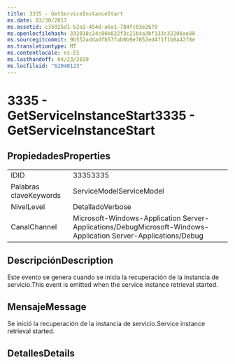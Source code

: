 ```yaml
---
title: 3335 - GetServiceInstanceStart
ms.date: 03/30/2017
ms.assetid: c35025d1-b2a1-454d-a6a1-784fc03e2670
ms.openlocfilehash: 332018c24c86b822f3c21b4a3bf133c32206ae88
ms.sourcegitcommit: 9b552addadfb57fab0b9e7852ed4f1f1b8a42f8e
ms.translationtype: MT
ms.contentlocale: es-ES
ms.lasthandoff: 04/23/2019
ms.locfileid: "62040123"
---
```

# <a name="3335---getserviceinstancestart"></a><span data-ttu-id="797c8-102">3335 - GetServiceInstanceStart</span><span class="sxs-lookup"><span data-stu-id="797c8-102">3335 - GetServiceInstanceStart</span></span>
## <a name="properties"></a><span data-ttu-id="797c8-103">Propiedades</span><span class="sxs-lookup"><span data-stu-id="797c8-103">Properties</span></span>  
  
|||  
|-|-|  
|<span data-ttu-id="797c8-104">ID</span><span class="sxs-lookup"><span data-stu-id="797c8-104">ID</span></span>|<span data-ttu-id="797c8-105">3335</span><span class="sxs-lookup"><span data-stu-id="797c8-105">3335</span></span>|  
|<span data-ttu-id="797c8-106">Palabras clave</span><span class="sxs-lookup"><span data-stu-id="797c8-106">Keywords</span></span>|<span data-ttu-id="797c8-107">ServiceModel</span><span class="sxs-lookup"><span data-stu-id="797c8-107">ServiceModel</span></span>|  
|<span data-ttu-id="797c8-108">Nivel</span><span class="sxs-lookup"><span data-stu-id="797c8-108">Level</span></span>|<span data-ttu-id="797c8-109">Detallado</span><span class="sxs-lookup"><span data-stu-id="797c8-109">Verbose</span></span>|  
|<span data-ttu-id="797c8-110">Canal</span><span class="sxs-lookup"><span data-stu-id="797c8-110">Channel</span></span>|<span data-ttu-id="797c8-111">Microsoft-Windows-Application Server-Applications/Debug</span><span class="sxs-lookup"><span data-stu-id="797c8-111">Microsoft-Windows-Application Server-Applications/Debug</span></span>|  
  
## <a name="description"></a><span data-ttu-id="797c8-112">Descripción</span><span class="sxs-lookup"><span data-stu-id="797c8-112">Description</span></span>  
 <span data-ttu-id="797c8-113">Este evento se genera cuando se inicia la recuperación de la instancia de servicio.</span><span class="sxs-lookup"><span data-stu-id="797c8-113">This event is emitted when the service instance retrieval started.</span></span>  
  
## <a name="message"></a><span data-ttu-id="797c8-114">Mensaje</span><span class="sxs-lookup"><span data-stu-id="797c8-114">Message</span></span>  
 <span data-ttu-id="797c8-115">Se inició la recuperación de la instancia de servicio.</span><span class="sxs-lookup"><span data-stu-id="797c8-115">Service instance retrieval started.</span></span>  
  
## <a name="details"></a><span data-ttu-id="797c8-116">Detalles</span><span class="sxs-lookup"><span data-stu-id="797c8-116">Details</span></span>
